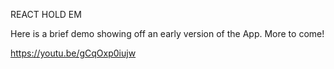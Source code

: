 REACT HOLD EM

Here is a brief demo showing off an early version of the App. More to come!

https://youtu.be/gCqOxp0iujw
